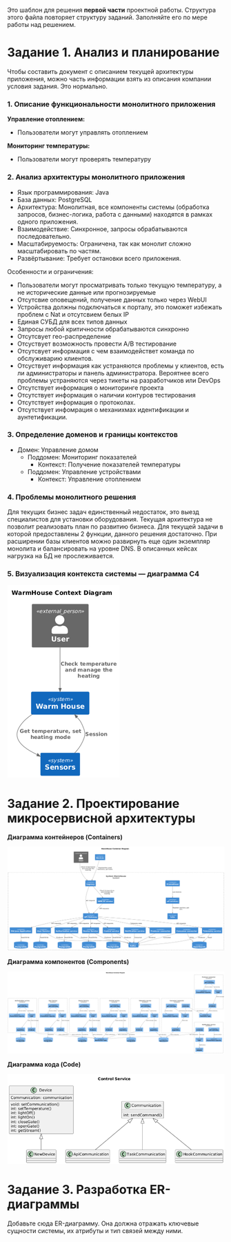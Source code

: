 Это шаблон для решения **первой части** проектной работы. Структура этого файла повторяет структуру заданий. Заполняйте его по мере работы над решением.

# Задание 1. Анализ и планирование

Чтобы составить документ с описанием текущей архитектуры приложения, можно часть информации взять из описания компании условия задания. Это нормально.

### 1. Описание функциональности монолитного приложения

**Управление отоплением:**

- Пользователи могут управлять отоплением

**Мониторинг температуры:**

- Пользователи могут проверять температуру

### 2. Анализ архитектуры монолитного приложения

- Язык программирования: Java
- База данных: PostgreSQL
- Архитектура: Монолитная, все компоненты системы (обработка запросов, бизнес-логика, работа с данными) находятся в рамках одного приложения.
- Взаимодействие: Синхронное, запросы обрабатываются последовательно.
- Масштабируемость: Ограничена, так как монолит сложно масштабировать по частям.
- Развёртывание: Требует остановки всего приложения.

Особенности и ограничения:
 - Пользователи могут просматривать только текущую температуру, а не исторические данные или прогнозируемые
 - Отсутсвие оповещений, получение данных только через WebUI
 - Устройства должны подключаться к порталу, это поможет избежать проблем с Nat и отсутсвием белых IP
 - Единая СУБД для всех типов данных
 - Запросы любой критичности обрабатываются синхронно
 - Отсутсвует гео-распределение
 - Отсуствует возможность провести A/B тестирование
 - Отсутсвует информация с чем взаимодействет команда по обслуживарию клиентов.
 - Отсуствует информация как устраняются проблемы у клиентов, есть ли администраторы и панель администратора. Вероятнее всего проблемы устраняются через тикеты на разработчиков или DevOps
 - Отсутствует информация о мониторинге проекта
 - Отсутствует информация о наличии контуров тестирования
 - Отсутствует информация о протоколах.
 - Отсутствует инфомрация о механихмах идентификации и аунтетификации.

### 3. Определение доменов и границы контекстов

- Домен: Управление домом
    - Поддомен: Мониторинг показателей
        - Контекст: Получение показателей температуры
    - Поддомен: Управление устройствами
        - Контекст: Управление отоплением

### **4. Проблемы монолитного решения**

 Для текущих бизнес задач единственный недостаток, это выезд специалистов для установки оборудования. Текущая архитектура не позволит реализовать план по развитию бизнеса. Для текущей задачи в которой предоставлены 2 функции, данного решения достаточно. При расширении базы клиентов можно развирнуть еще один экземпляр монолита и балансировать на уровне DNS. В описанных кейсах нагрузка на БД не прослеживается.

### 5. Визуализация контекста системы — диаграмма С4

![Контекстная диаграмма текущего решения](./current-context-diagram.png)


# Задание 2. Проектирование микросервисной архитектуры

**Диаграмма контейнеров (Containers)**

![Диаграмма контейнеров](./future-container-diagram.png)

**Диаграмма компонентов (Components)**

![Диаграмма компонентов](./future-component-diagram.png)

**Диаграмма кода (Code)**

![Диаграмма компонентов](./future-code-diagram.png)

# Задание 3. Разработка ER-диаграммы

Добавьте сюда ER-диаграмму. Она должна отражать ключевые сущности системы, их атрибуты и тип связей между ними.
